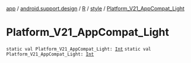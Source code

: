 [app](../../../index.md) / [android.support.design](../../index.md) / [R](../index.md) / [style](index.md) / [Platform_V21_AppCompat_Light](./-platform_-v21_-app-compat_-light.md)

# Platform_V21_AppCompat_Light

`static val Platform_V21_AppCompat_Light: `[`Int`](https://kotlinlang.org/api/latest/jvm/stdlib/kotlin/-int/index.html)
`static val Platform_V21_AppCompat_Light: `[`Int`](https://kotlinlang.org/api/latest/jvm/stdlib/kotlin/-int/index.html)